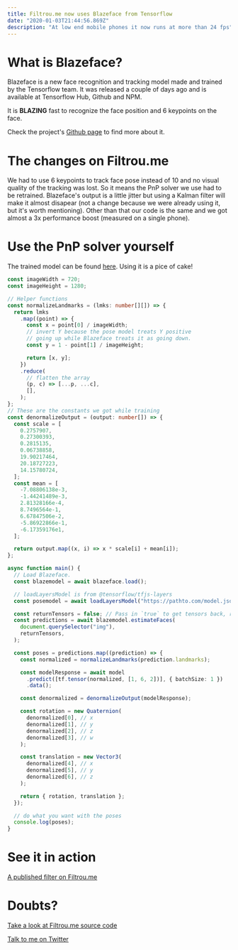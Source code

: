 ```yaml
---
title: Filtrou.me now uses Blazeface from Tensorflow
date: "2020-01-03T21:44:56.869Z"
description: "At low end mobile phones it now runs at more than 24 fps"
---
```


# What is Blazeface?

Blazeface is a new face recognition and tracking model made and trained by the Tensorflow team.
It was released a couple of days ago and is available at Tensorflow Hub, Github and NPM.

It is **BLAZING** fast to recognize the face position and 6 keypoints on the face.

Check the project's [Github page](https://github.com/tensorflow/tfjs-models/tree/master/blazeface) to find more about it.

# The changes on Filtrou.me

We had to use 6 keypoints to track face pose instead of 10 and no visual quality of the tracking was lost.
So it means the PnP solver we use had to be retrained.
Blazeface's output is a little jitter but using a Kalman filter will make it almost disapear (not a change because we were already using it, but it's worth mentioning).
Other than that our code is the same and we got almost a 3x performance boost (measured on a single phone).

# Use the PnP solver yourself

The trained model can be found [here](https://github.com/lucasavila00/filtroume/tree/master/tf_blaze).
Using it is a pice of cake!

```typescript
const imageWidth = 720;
const imageHeight = 1280;

// Helper functions
const normalizeLandmarks = (lmks: number[][]) => {
  return lmks
    .map((point) => {
      const x = point[0] / imageWidth;
      // invert Y because the pose model treats Y positive
      // going up while Blazeface treats it as going down.
      const y = 1 - point[1] / imageHeight;

      return [x, y];
    })
    .reduce(
      // flatten the array
      (p, c) => [...p, ...c],
      [],
    );
};
// These are the constants we got while training
const denormalizeOutput = (output: number[]) => {
  const scale = [
    0.2757907,
    0.27300393,
    0.2815135,
    0.06738858,
    19.90217464,
    20.18727223,
    14.15780724,
  ];
  const mean = [
    -7.08806138e-3,
    -1.44241489e-3,
    2.81328166e-4,
    8.7496564e-1,
    6.67847506e-2,
    -5.86922866e-1,
    -6.17359176e1,
  ];

  return output.map((x, i) => x * scale[i] + mean[i]);
};

async function main() {
  // Load Blazeface.
  const blazemodel = await blazeface.load();

  // loadLayersModel is from @tensorflow/tfjs-layers
  const posemodel = await loadLayersModel("https://pathto.com/model.json");

  const returnTensors = false; // Pass in `true` to get tensors back, rather than values.
  const predictions = await blazemodel.estimateFaces(
    document.querySelector("img"),
    returnTensors,
  );

  const poses = predictions.map((prediction) => {
    const normalized = normalizeLandmarks(prediction.landmarks);

    const modelResponse = await model
      .predict([tf.tensor(normalized, [1, 6, 2])], { batchSize: 1 })
      .data();

    const denormalized = denormalizeOutput(modelResponse);

    const rotation = new Quaternion(
      denormalized[0], // x
      denormalized[1], // y
      denormalized[2], // z
      denormalized[3], // w
    );

    const translation = new Vector3(
      denormalized[4], // x
      denormalized[5], // y
      denormalized[6], // z
    );

    return { rotation, translation };
  });

  // do what you want with the poses
  console.log(poses);
}
```

# See it in action

[A published filter on Filtrou.me](https://filtrou.me/hpbb)

# Doubts?

[Take a look at Filtrou.me source code](https://github.com/lucasavila00/filtroume)

[Talk to me on Twitter](https://twitter.com/lucasavila00)
